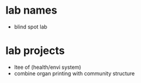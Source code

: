 # lab names
- blind spot lab

# lab projects
- ltee of (health/envi system)
- combine organ printing with community structure

